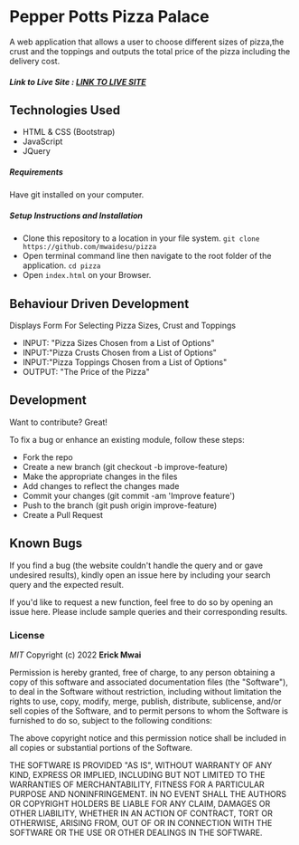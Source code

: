 # Pepper Potts Pizza Palace

A web application that allows a user to choose different sizes of pizza,the crust and the toppings and outputs the total price of the pizza including the delivery cost.

##### Link to Live Site : [LINK TO LIVE SITE](https://mwaidesu.github.io/pizza/)


## Technologies Used

- HTML & CSS (Bootstrap)
- JavaScript
- JQuery

##### Requirements

Have git installed on your computer.

##### Setup Instructions and Installation

- Clone this repository to a location in your file system. `git clone https://github.com/mwaidesu/pizza`
- Open terminal command line then navigate to the root folder of the application. `cd pizza`
- Open `index.html` on your Browser.


## Behaviour Driven Development

 Displays Form For Selecting Pizza Sizes, Crust and Toppings
   - INPUT: "Pizza Sizes Chosen from a List of Options"
   - INPUT:"Pizza Crusts Chosen from a List of Options"
   - INPUT:"Pizza Toppings Chosen from a List of Options"
   - OUTPUT: "The Price of the Pizza"

## Development

Want to contribute? Great!

To fix a bug or enhance an existing module, follow these steps:
- Fork the repo
- Create a new branch (git checkout -b improve-feature)
- Make the appropriate changes in the files
- Add changes to reflect the changes made
- Commit your changes (git commit -am 'Improve feature')
- Push to the branch (git push origin improve-feature)
- Create a Pull Request


## Known Bugs

If you find a bug (the website couldn't handle the query and or gave undesired results), kindly open an issue here by including your search query and the expected result.

If you'd like to request a new function, feel free to do so by opening an issue here. Please include sample queries and their corresponding results.


### License

*MIT*
Copyright (c) 2022 **Erick Mwai**

Permission is hereby granted, free of charge, to any person obtaining a copy of this software and associated documentation files (the "Software"), to deal in the Software without restriction, including without limitation the rights to use, copy, modify, merge, publish, distribute, sublicense, and/or sell copies of the Software, and to permit persons to whom the Software is furnished to do so, subject to the following conditions:

The above copyright notice and this permission notice shall be included in all copies or substantial portions of the Software.

THE SOFTWARE IS PROVIDED "AS IS", WITHOUT WARRANTY OF ANY KIND, EXPRESS OR IMPLIED, INCLUDING BUT NOT LIMITED TO THE WARRANTIES OF MERCHANTABILITY, FITNESS FOR A PARTICULAR PURPOSE AND NONINFRINGEMENT. IN NO EVENT SHALL THE AUTHORS OR COPYRIGHT HOLDERS BE LIABLE FOR ANY CLAIM, DAMAGES OR OTHER LIABILITY, WHETHER IN AN ACTION OF CONTRACT, TORT OR OTHERWISE, ARISING FROM, OUT OF OR IN CONNECTION WITH THE SOFTWARE OR THE USE OR OTHER DEALINGS IN THE SOFTWARE.